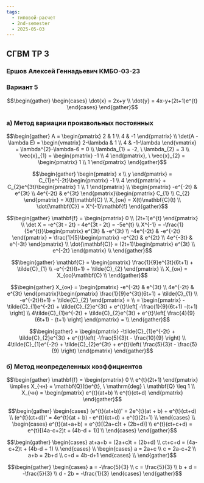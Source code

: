 ```yaml
---
tags:
  - типовой-расчет
  - 2nd-semester
  - 2025-05-03
---
```


## СГВМ ТР 3

### Ершов Алексей Геннадьевич КМБО-03-23

### Вариант 5

$$\begin{gather}
\begin{cases}
\dot{x} = 2x+y \\
\dot{y} = 4x-y+(2t+1)e^{t}
\end{cases}
\end{gather}$$

### а) Метод вариации произвольных постоянных

$$\begin{gather}
A = \begin{pmatrix}
2 & 1 \\
4 & -1
\end{pmatrix} \\
\det(A - \lambda E) = \begin{vmatrix}
2-\lambda & 1 \\
4 & -1-\lambda
\end{vmatrix} = \lambda^{2}-\lambda-6 = 0 \\
\lambda_{1} = -2, \ \lambda_{2} = 3 \\
\vec{x}_{1} = \begin{pmatrix}
-1 \\
4
\end{pmatrix}, \ \vec{x}_{2} = \begin{pmatrix}
1 \\
1
\end{pmatrix}
\end{gather}$$

$$\begin{gather}
\begin{pmatrix}
x \\
y
\end{pmatrix} = C_{1}e^{-2t}\begin{pmatrix}
-1 \\
4
\end{pmatrix} + C_{2}e^{3t}\begin{pmatrix}
1 \\
1
\end{pmatrix} \\
\begin{pmatrix}
-e^{-2t} & e^{3t} \\
4e^{-2t} & e^{3t}
\end{pmatrix}\begin{pmatrix}
C_{1} \\
C_{2}
\end{pmatrix} = X(t)\mathbf{C} \\
X_{он} = X(t)\mathbf{C}(t) \\
\dot{\mathbf{C}} = X^{-1}\mathbf{f}
\end{gather}$$

$$\begin{gather}
\mathbf{f} = \begin{pmatrix}
0 \\
(2t+1)e^{t}
\end{pmatrix} \\
\det X = -e^{3t - 2t} - 4e^{3t - 2t} = -5e^{t} \\
X^{-1} = -\frac{1}{5e^{t}}\begin{pmatrix}
e^{3t} & -e^{3t} \\
-4e^{-2t} & -e^{-2t}
\end{pmatrix} = \frac{1}{5}\begin{pmatrix}
-e^{2t} & e^{2t} \\
4e^{-3t} & e^{-3t}
\end{pmatrix} \\
\dot{\mathbf{C}} = (2t+1)\begin{pmatrix}
e^{3t} \\
e^{-2t}
\end{pmatrix} \\
\end{gather}$$

$$\begin{gather}
\mathbf{C} = \begin{pmatrix}
\frac{1}{9}e^{3t}(6t+1) + \tilde{C}_{1} \\
-e^{-2t}(t+1) + \tilde{C}_{2}
\end{pmatrix} \\
X_{он} = X_{оо}\mathbf{C} \\
\end{gather}$$

$$\begin{gather}
X_{он} = \begin{pmatrix}
-e^{-2t} & e^{3t} \\
4e^{-2t} & e^{3t}
\end{pmatrix}\begin{pmatrix}
\frac{1}{9}e^{3t}(6t+1) + \tilde{C}_{1} \\
-e^{-2t}(t+1) + \tilde{C}_{2}
\end{pmatrix} = \\
= \begin{pmatrix}
-\tilde{C}_{1}e^{-2t} + \tilde{C}_{2}e^{3t} + e^{t}\left[ -\frac{1}{9}(6t+1) -(t+1) \right] \\
4\tilde{C}_{1}e^{-2t} + \tilde{C}_{2}e^{3t} + e^{t}\left[ \frac{4}{9}(6t+1) - (t+1) \right]
\end{pmatrix} = \\
\end{gather}$$

$$\begin{gather}
= \begin{pmatrix}
-\tilde{C}_{1}e^{-2t} + \tilde{C}_{2}e^{3t} + e^{t}\left( -\frac{5}{3}t - \frac{10}{9} \right) \\
4\tilde{C}_{1}e^{-2t} + \tilde{C}_{2}e^{3t} + e^{t}\left( \frac{5}{3}t - \frac{5}{9} \right)
\end{pmatrix}
\end{gather}$$

### б) Метод неопределенных коэффициентов

$$\begin{gather}
\mathbf{f} = \begin{pmatrix}
0 \\
e^{t}(2t+1)
\end{pmatrix} \implies X_{чн} = \mathbf{Q}(t)e^{t}, \ \mathrm{deg} \ \mathbf{Q} \leq 1 \\
X_{чн} = \begin{pmatrix}
e^{t}(at+b) \\
e^{t}(ct+d)
\end{pmatrix}
\end{gather}$$

$$\begin{gather}
\begin{cases}
(e^{t}(at+b))' = 2e^{t}(at + b) + e^{t}(ct+d) \\
(e^{t}(ct+d))' = 4e^{t}(at + b) - e^{t}(ct+d) + e^{t}(2t+1) \\
\end{cases} \\
\begin{cases}
e^{t}(at+a+b) = e^{t}[(2a+c)t + (2b+d)] \\
e^{t}(ct+c+d) = e^{t}[(4a-c+2)t + (4b-d + 1)] \\
\end{cases}
\end{gather}$$

$$\begin{gather}
\begin{cases}
at+a+b = (2a+c)t + (2b+d) \\
ct+c+d = (4a-c+2)t + (4b-d + 1) \\
\end{cases} \\
\begin{cases}
a = 2a+c \\
c = 2a-c+2 \\
a+b = 2b+d \\
c+d = 4b-d+1
\end{cases} \\
\end{gather}$$

$$\begin{gather}
\begin{cases}
a = -\frac{5}{3} \\
c = \frac{5}{3} \\
b + d = -\frac{5}{3} \\
d - 2b = -\frac{1}{3}
\end{cases}
\end{gather}$$